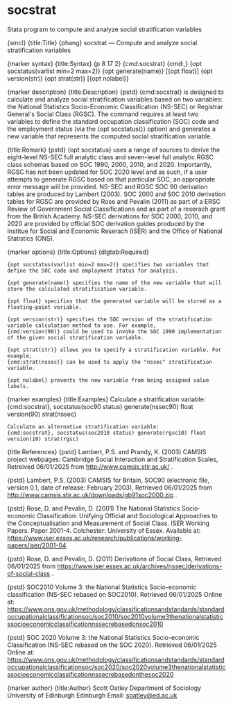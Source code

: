 # socstrat
Stata program to compute and analyze social stratification variables

{smcl}
{title:Title}
{phang}
    socstrat — Compute and analyze social stratification variables

{marker syntax}
{title:Syntax}
{p 8 17 2}
    {cmd:socstrat} {cmd:,} {opt socstatus(varlist min=2 max=2)} {opt generate(name)} [{opt float}] {opt version(str)} {opt strat(str)} [{opt nolabel}]

{marker description}
{title:Description}
{pstd}
    {cmd:socstrat} is designed to calculate and analyze social stratification variables based on two variables: the National Statistics Socio-Economic Classification (NS-SEC) or Registrar General's Social Class (RGSC). The command requires at least two variables to define the standard occupation classification (SOC) code and the employment status (via the {opt socstatus()} option) and generates a new variable that represents the computed social stratification variable.
	
{title:Remark}
{pstd}
	{opt socstatus} uses a range of sources to derive the eight-level NS-SEC full analytic class and seven-level full analytic RGSC class schemas based on SOC 1990, 2000, 2010, and 2020. Importantly, RGSC has not been updated for SOC 2020 level and as such, if a user attempts to generate RGSC based on that particular SOC, an appropriate error message will be provided. NS-SEC and RGSC SOC 90 derivation tables are produced by Lambert (2003). SOC 2000 and S0C 2010 derivation tables for RGSC are provided by Rose and Pevalin (2011) as part of a ERSC Review of Government Social Classifications and as part of a reserach grant from the British Academy. NS-SEC derivations for SOC 2000, 2010, and 2020 are provided by official SOC derivation guides produced by the Institue for Social and Economic Reserach (ISER) and the Office of National Statistics (ONS). 

{marker options}
{title:Options}
{dlgtab:Required}

    {opt socstatus(varlist min=2 max=2)} specifies two variables that define the SOC code and employment status for analysis. 

    {opt generate(name)} specifies the name of the new variable that will store the calculated stratification variable.

    {opt float} specifies that the generated variable will be stored as a floating-point variable.

    {opt version(str)} specifies the SOC version of the stratification variable calculation method to use. For example, 
	{cmd:version(90)} could be used to invoke the SOC 1990 implementation of the given social stratification variable.

    {opt strat(str)} allows you to specify a stratification variable. For example,
	{cmd:strat(nssec)} can be used to apply the "nssec" stratification variable.

    {opt nolabel} prevents the new variable from being assigned value labels.

{marker examples}
{title:Examples}
    Calculate a stratification variable:
    {cmd:socstrat}, socstatus(soc90 status) generate(nssec90) float version(90) strat(nssec)

    Calculate an alternative stratification variable:
    {cmd:socstrat}, socstatus(soc2010 status) generate(rgsc10) float version(10) strat(rgsc)
	
{title:References}
{pstd}
	Lambert, P.S. and Prandy, K. (2003) CAMSIS project webpages: Cambridge Social Interaction and Stratification Scales, Retreived 06/01/2025 from http://www.camsis.stir.ac.uk/ .
	
{pstd}
	Lambert, P.S. (2003) CAMSIS for Britain, SOC90 (electronic file, version 0.1, date of release: February 2003), Retrieved 06/01/2025 from http://www.camsis.stir.ac.uk/downloads/gb91soc2000.zip .
	
{pstd}
	Rose, D. and Pevalin, D. (2001) The National Statistics Socio-economic Classification: Unifying Official and Sociological Approaches to the Conceptualisation and Measurement of Social Class. ISER Working Papers. Paper 2001-4. Colchester: University of Essex. Available at: https://www.iser.essex.ac.uk/research/publications/working-papers/iser/2001-04
	
{pstd}
	Rose, D. and Pevalin, D. (2011) Derivations of Social Class, Retrieved 06/01/2025 from https://www.iser.essex.ac.uk/archives/nssec/derivations-of-social-class .
	
{pstd}
	SOC2010 Volume 3: the National Statistics Socio-economic classification (NS-SEC rebased on SOC2010). Retrieved 06/01/2025 Online at: https://www.ons.gov.uk/methodology/classificationsandstandards/standardoccupationalclassificationsoc/soc2010/soc2010volume3thenationalstatisticssocioeconomicclassificationnssecrebasedonsoc2010
	
{pstd}
	SOC 2020 Volume 3: the National Statistics Socio-economic Classification (NS-SEC rebased on the SOC 2020). Retrieved 06/01/2025 Online at: https://www.ons.gov.uk/methodology/classificationsandstandards/standardoccupationalclassificationsoc/soc2020/soc2020volume3thenationalstatisticssocioeconomicclassificationnssecrebasedonthesoc2020 


{marker author}
{title:Author}
Scott Oatley
Department of Sociology
University of Edinburgh
Edinburgh
Email: soatley@ed.ac.uk


